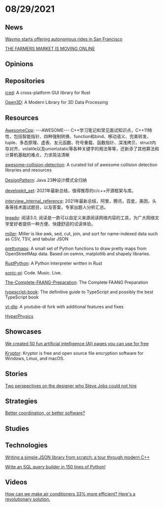 # 08/29/2021

## News
[Waymo starts offering autonomous rides in San Francisco](https://www.theverge.com/2021/8/24/22639226/waymo-san-francisco-rides-self-driving-service)

[THE FARMERS MARKET IS MOVING ONLINE](https://www.theverge.com/22618396/farmers-market-online-local-food-distribution-platforms)

## Opinions


## Repositories
[iced](https://github.com/hecrj/iced): A cross-platform GUI library for Rust

[Open3D](https://github.com/isl-org/Open3D): A Modern Library for 3D Data Processing

## Resources
[AwesomeCpp](https://github.com/nwpuhq/AwesomeCpp): ---AWESOME--- C++学习笔记和常见面试知识点，C++11特性，包括智能指针、四种强制转换、function和bind、移动语义、完美转发、tuple、多态原理、虚表、友元函数、符号重载、函数指针、深浅拷贝、struct内存对齐、volatile以及union\static等各种关键字的用法等等，还新添了其他算法和计算机基础的难点，力求简洁清晰

[awesome-collision-detection](https://github.com/jslee02/awesome-collision-detection): A curated list of awesome collision detection libraries and resources

[DesignPattern](https://github.com/youlookwhat/DesignPattern): Java 23种设计模式全归纳

[developkit_set](https://github.com/0voice/developkit_set): 2021年最新总结，值得推荐的c/c++开源框架与库。

[interview_internal_reference](https://github.com/0voice/interview_internal_reference): 2021年最新总结，阿里，腾讯，百度，美团，头条等技术面试题目，以及答案，专家出题人分析汇总。

[legado](https://github.com/gedoor/legado): 阅读3.0, 阅读是一款可以自定义来源阅读网络内容的工具，为广大网络文学爱好者提供一种方便、快捷舒适的试读体验。

[miller](https://github.com/johnkerl/miller): Miller is like awk, sed, cut, join, and sort for name-indexed data such as CSV, TSV, and tabular JSON

[prettymaps](https://github.com/marceloprates/prettymaps): A small set of Python functions to draw pretty maps from OpenStreetMap data. Based on osmnx, matplotlib and shapely libraries.

[RustPython](https://github.com/RustPython/RustPython): A Python Interpreter written in Rust

[sonic-pi](https://github.com/sonic-pi-net/sonic-pi): Code. Music. Live.

[The-Complete-FAANG-Preparation](https://github.com/AkashSingh3031/The-Complete-FAANG-Preparation): The Complete FAANG Preparation

[typescript-book](https://github.com/basarat/typescript-book): The definitive guide to TypeScript and possibly the best TypeScript book

[yt-dlp](https://github.com/yt-dlp/yt-dlp): A youtube-dl fork with additional features and fixes

[HyperPhysics](http://hyperphysics.phy-astr.gsu.edu/hbase/index.html)

## Showcases
[We created 50 fun artificial intelligence (AI) pages you can use for free](https://boredhumans.com/)

[Kryptor](https://www.kryptor.co.uk/): Kryptor is free and open source file encryption software for Windows, Linux, and macOS.

## Stories
[Two perspectives on the designer who Steve Jobs could not hire](https://www.arun.is/blog/richard-sapper/)

## Strategies
[Better coordination, or better software?](https://jessitron.com/2021/08/02/better-coordination-or-better-software/)

## Studies


## Technologies
[Writing a simple JSON library from scratch: a tour through modern C++](https://notes.eatonphil.com/writing-a-simple-json-library-in-modern-cpp.html)

[Write an SQL query builder in 150 lines of Python!](https://death.andgravity.com/query-builder-how)

## Videos
[How can we make air conditioners 33% more efficient? Here's a revolutionary solution.](https://www.youtube.com/watch?v=2TFiL5BM3ss)
